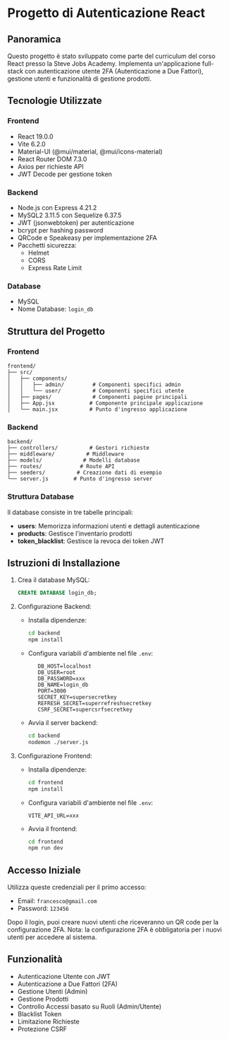 # Progetto di Autenticazione React

## Panoramica

Questo progetto è stato sviluppato come parte del curriculum del corso React presso la Steve Jobs Academy. Implementa un'applicazione full-stack con autenticazione utente 2FA (Autenticazione a Due Fattori), gestione utenti e funzionalità di gestione prodotti.

## Tecnologie Utilizzate

### Frontend

- React 19.0.0
- Vite 6.2.0
- Material-UI (@mui/material, @mui/icons-material)
- React Router DOM 7.3.0
- Axios per richieste API
- JWT Decode per gestione token

### Backend

- Node.js con Express 4.21.2
- MySQL2 3.11.5 con Sequelize 6.37.5
- JWT (jsonwebtoken) per autenticazione
- bcrypt per hashing password
- QRCode e Speakeasy per implementazione 2FA
- Pacchetti sicurezza:
  - Helmet
  - CORS
  - Express Rate Limit

### Database

- MySQL
- Nome Database: `login_db`

## Struttura del Progetto

### Frontend

```plaintext
frontend/
├── src/
│   ├── components/
│   │   ├── admin/         # Componenti specifici admin
│   │   └── user/          # Componenti specifici utente
│   ├── pages/             # Componenti pagine principali
│   ├── App.jsx           # Componente principale applicazione
│   └── main.jsx          # Punto d'ingresso applicazione
```

### Backend

```plaintext
backend/
├── controllers/          # Gestori richieste
├── middleware/          # Middleware
├── models/             # Modelli database
├── routes/            # Route API
├── seeders/          # Creazione dati di esempio
└── server.js        # Punto d'ingresso server
```

### Struttura Database

Il database consiste in tre tabelle principali:

- **users**: Memorizza informazioni utenti e dettagli autenticazione
- **products**: Gestisce l'inventario prodotti
- **token_blacklist**: Gestisce la revoca dei token JWT

## Istruzioni di Installazione

1. Crea il database MySQL:

   ```sql
   CREATE DATABASE login_db;
   ```

2. Configurazione Backend:

   - Installa dipendenze:

     ```bash
     cd backend
     npm install
     ```

   - Configura variabili d'ambiente nel file `.env`:

     ```plaintext
        DB_HOST=localhost
        DB_USER=root
        DB_PASSWORD=xxx
        DB_NAME=login_db
        PORT=3000
        SECRET_KEY=supersecretkey
        REFRESH_SECRET=superrefreshsecretkey
        CSRF_SECRET=supercsrfsecretkey
     ```

   - Avvia il server backend:

     ```bash
     cd backend
     nodemon ./server.js
     ```

3. Configurazione Frontend:

   - Installa dipendenze:

     ```bash
     cd frontend
     npm install
     ```

   - Configura variabili d'ambiente nel file `.env`:

     ```plaintext
     VITE_API_URL=xxx
     ```

   - Avvia il frontend:

     ```bash
     cd frontend
     npm run dev
     ```

## Accesso Iniziale

Utilizza queste credenziali per il primo accesso:

- Email: `francesco@gmail.com`
- Password: `123456`

Dopo il login, puoi creare nuovi utenti che riceveranno un QR code per la configurazione 2FA. Nota: la configurazione 2FA è obbligatoria per i nuovi utenti per accedere al sistema.

## Funzionalità

- Autenticazione Utente con JWT
- Autenticazione a Due Fattori (2FA)
- Gestione Utenti (Admin)
- Gestione Prodotti
- Controllo Accessi basato su Ruoli (Admin/Utente)
- Blacklist Token
- Limitazione Richieste
- Protezione CSRF
